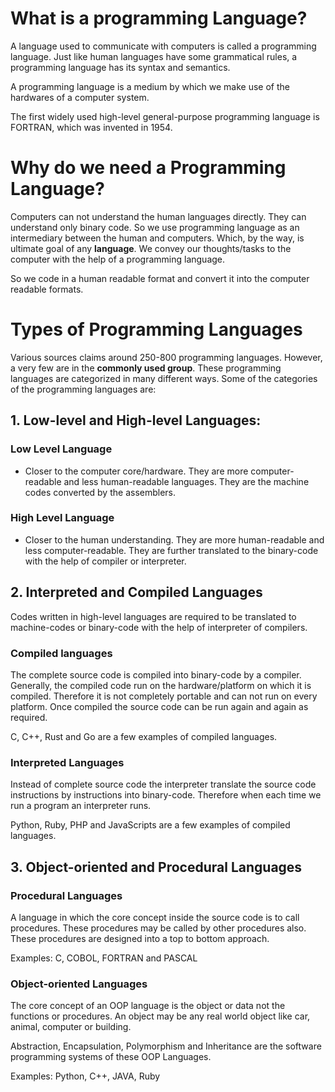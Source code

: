 # What is a programming Language?

A language used to communicate with computers is called a programming language. Just like human languages have some grammatical rules, a programming language has its syntax and semantics. 

A programming language is a medium by which we make use of the hardwares of a computer system. 

The first widely used high-level general-purpose programming language is FORTRAN, which was invented in 1954.

# Why do we need a Programming Language?
Computers can not understand the human languages directly. They can understand only binary code. So we use programming language as an intermediary between the human and computers. Which, by the way, is ultimate goal of any **language**. We convey our thoughts/tasks to the computer with the help of a programming language.

So we code in a human readable format and convert it into the computer readable formats.

# Types of Programming Languages
Various sources claims around 250-800 programming languages. However, a very few are in the **commonly used group**. These programming languages are categorized in many different ways. Some of the categories of the programming languages are:

## 1. Low-level and High-level Languages:
### Low Level Language
- Closer to the computer core/hardware. They are more computer-readable and less human-readable languages. They are the machine codes converted by the assemblers.

### High Level Language
- Closer to the human understanding. They are more human-readable and less computer-readable. They are further translated to the binary-code with the help of compiler or interpreter.

## 2. Interpreted and Compiled Languages
Codes written in high-level languages are required to be translated to machine-codes or binary-code with the help of interpreter of compilers. 

### Compiled languages
The complete source code is compiled into binary-code by a compiler. Generally, the compiled code run on the hardware/platform on which it is compiled. Therefore it is not completely portable and can not run on every platform. Once compiled the source code can be run again and again as required. 

C, C++, Rust and Go are a few examples of compiled languages. 

### Interpreted Languages
Instead of complete source code the interpreter translate the source code instructions by instructions into binary-code. Therefore when each time we run a program an interpreter runs.

Python, Ruby, PHP and JavaScripts are a few examples of compiled languages. 

## 3. Object-oriented and Procedural Languages
### Procedural Languages
A language in which the core concept inside the source code is to call procedures. These procedures may be called by other procedures also. These procedures are designed into a top to bottom approach. 

Examples: C, COBOL, FORTRAN and PASCAL

### Object-oriented Languages
The core concept of an OOP language is the object or data not the functions or procedures. An object may be any real world object like car, animal, computer or building.

Abstraction, Encapsulation, Polymorphism and Inheritance are the software programming systems of these OOP Languages.

Examples: Python, C++, JAVA, Ruby
